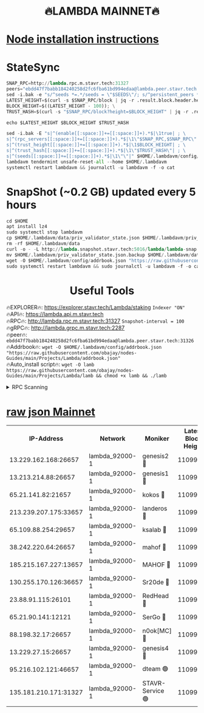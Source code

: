 <h1 align="center"> 🔥LAMBDA MAINNET🔥</h1>


[Node installation instructions](https://github.com/obajay/nodes-Guides/tree/main/Projects/Lambda)
=


# StateSync
```python
SNAP_RPC=http://lambda.rpc.m.stavr.tech:31327
peers="ebdd47f7babb184240258d2fc6fba61bd994edaa@lambda.peer.stavr.tech:31326" 
sed -i.bak -e "s/^seeds *=.*/seeds = \"$SEEDS\"/; s/^persistent_peers *=.*/persistent_peers = \"$PEERS\"/" $HOME/.lambdavm/config/config.toml
LATEST_HEIGHT=$(curl -s $SNAP_RPC/block | jq -r .result.block.header.height); \
BLOCK_HEIGHT=$((LATEST_HEIGHT - 100)); \
TRUST_HASH=$(curl -s "$SNAP_RPC/block?height=$BLOCK_HEIGHT" | jq -r .result.block_id.hash)

echo $LATEST_HEIGHT $BLOCK_HEIGHT $TRUST_HASH

sed -i.bak -E "s|^(enable[[:space:]]+=[[:space:]]+).*$|\1true| ; \
s|^(rpc_servers[[:space:]]+=[[:space:]]+).*$|\1\"$SNAP_RPC,$SNAP_RPC\"| ; \
s|^(trust_height[[:space:]]+=[[:space:]]+).*$|\1$BLOCK_HEIGHT| ; \
s|^(trust_hash[[:space:]]+=[[:space:]]+).*$|\1\"$TRUST_HASH\"| ; \
s|^(seeds[[:space:]]+=[[:space:]]+).*$|\1\"\"|" $HOME/.lambdavm/config/config.toml
lambdavm tendermint unsafe-reset-all --home $HOME/.lambdavm
systemctl restart lambdavm && journalctl -u lambdavm -f -o cat

```
# SnapShot (~0.2 GB) updated every 5 hours
```python
cd $HOME
apt install lz4
sudo systemctl stop lambdavm
cp $HOME/.lambdavm/data/priv_validator_state.json $HOME/.lambdavm/priv_validator_state.json.backup
rm -rf $HOME/.lambdavm/data
curl -o - -L http://lambda.snapshot.stavr.tech:5016/lambda/lambda-snap.tar.lz4 | lz4 -c -d - | tar -x -C $HOME/.lambdavm --strip-components 2
mv $HOME/.lambdavm/priv_validator_state.json.backup $HOME/.lambdavm/data/priv_validator_state.json
wget -O $HOME/.lambdavm/config/addrbook.json "https://raw.githubusercontent.com/obajay/nodes-Guides/main/Projects/Lambda/addrbook.json"
sudo systemctl restart lambdavm && sudo journalctl -u lambdavm -f -o cat
```
 <h1 align="center"> Useful Tools</h1>

🔥EXPLORER🔥:      https://explorer.stavr.tech/Lambda/staking	        `Indexer "ON"` \
🔥API🔥: 			 		 https://lambda.api.m.stavr.tech \
🔥RPC🔥:           http://lambda.rpc.m.stavr.tech:31327	              `Snapshot-interval = 100` \
🔥gRPC🔥:          http://lambda.grpc.m.stavr.tech:2287 \
🔥peer🔥:					 `ebdd47f7babb184240258d2fc6fba61bd994edaa@lambda.peer.stavr.tech:31326` \
🔥Addrbook🔥:    ```wget -O $HOME/.lambdavm/config/addrbook.json "https://raw.githubusercontent.com/obajay/nodes-Guides/main/Projects/Lambda/addrbook.json"``` \
🔥Auto_install script🔥: ```wget -O lamb https://raw.githubusercontent.com/obajay/nodes-Guides/main/Projects/Lambda/lamb && chmod +x lamb && ./lamb```


<details>
<summary>RPC Scanning</summary>

<h2 align="center"> We scan nodes in real time every 4 hours. And we provide the final result of RPC endpoints.
We cannot influence the operation of these nodes in any way. </h2>


```python
If Voting Power is higher than 0 --> then the Node is a validator of the network and may be subject to attack and be a potential threat to the chain.
```
```python
We marked such validators with a red symbol
```

</details>

[raw json Mainnet](https://rpc-check.lambm.stavr.tech/lambm/rpc-lambm-result.json)
=


<table><tr><th>IP-Address</th><th>Network</th><th>Moniker</th><th>Latest Block Height</th><th>Earliest Block Height</th><th>Catching Up</th><th>Tx Index</th><th>Voting Power</th><th>Scan Time</th></tr><tr><td>13.229.162.168:26657</td><td>lambda_92000-1</td><td>genesis2 🔴</td><td>11099583</td><td>1</td><td>False</td><td>on</td><td>16688940</td><td>2024-01-13T07:28:26.884696010UTC</td></tr><tr><td>13.213.214.88:26657</td><td>lambda_92000-1</td><td>genesis1 🔴</td><td>11099584</td><td>1</td><td>False</td><td>on</td><td>107835</td><td>2024-01-13T07:28:31.922305187UTC</td></tr><tr><td>65.21.141.82:21657</td><td>lambda_92000-1</td><td>kokos 🔴</td><td>11099584</td><td>7716001</td><td>False</td><td>off</td><td>546765</td><td>2024-01-13T07:28:34.421504557UTC</td></tr><tr><td>213.239.207.175:33657</td><td>lambda_92000-1</td><td>landeros 🔴</td><td>11099581</td><td>8136001</td><td>False</td><td>off</td><td>1394328</td><td>2024-01-13T07:28:20.759846518UTC</td></tr><tr><td>65.109.88.254:29657</td><td>lambda_92000-1</td><td>ksalab 🔴</td><td>11099584</td><td>8715001</td><td>False</td><td>on</td><td>507955</td><td>2024-01-13T07:28:37.585076774UTC</td></tr><tr><td>38.242.220.64:26657</td><td>lambda_92000-1</td><td>mahof 🔴</td><td>11099580</td><td>10131001</td><td>False</td><td>off</td><td>770350</td><td>2024-01-13T07:28:14.407771286UTC</td></tr><tr><td>185.215.167.227:13657</td><td>lambda_92000-1</td><td>MAHOF 🔴</td><td>11099584</td><td>10134001</td><td>False</td><td>on</td><td>2051510</td><td>2024-01-13T07:28:30.610768419UTC</td></tr><tr><td>130.255.170.126:36657</td><td>lambda_92000-1</td><td>Sr20de 🔴</td><td>11099581</td><td>10715001</td><td>False</td><td>off</td><td>674985</td><td>2024-01-13T07:28:21.455920197UTC</td></tr><tr><td>23.88.91.115:26101</td><td>lambda_92000-1</td><td>RedHead 🔴</td><td>11099581</td><td>10999581</td><td>False</td><td>off</td><td>553202</td><td>2024-01-13T07:28:21.025199006UTC</td></tr><tr><td>65.21.90.141:12121</td><td>lambda_92000-1</td><td>SerGo 🔴</td><td>11099584</td><td>10999584</td><td>False</td><td>off</td><td>10611859</td><td>2024-01-13T07:28:37.921221800UTC</td></tr><tr><td>88.198.32.17:26657</td><td>lambda_92000-1</td><td>n0ok[MC] 🔴</td><td>11099584</td><td>10999584</td><td>False</td><td>off</td><td>1578630</td><td>2024-01-13T07:28:40.957784349UTC</td></tr><tr><td>13.229.27.15:26657</td><td>lambda_92000-1</td><td>genesis4 🔴</td><td>11099584</td><td>11043001</td><td>False</td><td>on</td><td>9763079</td><td>2024-01-13T07:28:30.301532778UTC</td></tr><tr><td>95.216.102.121:46657</td><td>lambda_92000-1</td><td>dteam 🟢</td><td>11099584</td><td>11090601</td><td>False</td><td>off</td><td>0</td><td>2024-01-13T07:28:37.189368429UTC</td></tr><tr><td>135.181.210.171:31327</td><td>lambda_92000-1</td><td>STAVR-Service 🟢</td><td>11099584</td><td>11099001</td><td>False</td><td>on</td><td>0</td><td>2024-01-13T07:28:36.821294821UTC</td></tr></table>
